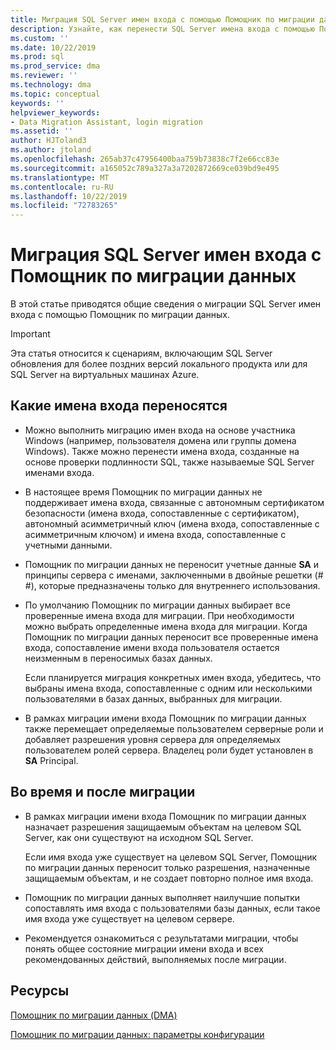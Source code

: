 ```yaml
---
title: Миграция SQL Server имен входа с помощью Помощник по миграции данных | Документация Майкрософт
description: Узнайте, как перенести SQL Server имена входа с помощью Помощник по миграции данных
ms.custom: ''
ms.date: 10/22/2019
ms.prod: sql
ms.prod_service: dma
ms.reviewer: ''
ms.technology: dma
ms.topic: conceptual
keywords: ''
helpviewer_keywords:
- Data Migration Assistant, login migration
ms.assetid: ''
author: HJToland3
ms.author: jtoland
ms.openlocfilehash: 265ab37c47956400baa759b73838c7f2e66cc83e
ms.sourcegitcommit: a165052c789a327a3a7202872669ce039bd9e495
ms.translationtype: MT
ms.contentlocale: ru-RU
ms.lasthandoff: 10/22/2019
ms.locfileid: "72783265"
---
```

# <a name="migrate-sql-server-logins-with-data-migration-assistant"></a>Миграция SQL Server имен входа с Помощник по миграции данных

В этой статье приводятся общие сведения о миграции SQL Server имен входа с помощью Помощник по миграции данных.

> [!IMPORTANT]
> Эта статья относится к сценариям, включающим SQL Server обновления для более поздних версий локального продукта или для SQL Server на виртуальных машинах Azure.

## <a name="which-logins-are-migrated"></a>Какие имена входа переносятся

- Можно выполнить миграцию имен входа на основе участника Windows (например, пользователя домена или группы домена Windows). Также можно перенести имена входа, созданные на основе проверки подлинности SQL, также называемые SQL Server именами входа.

- В настоящее время Помощник по миграции данных не поддерживает имена входа, связанные с автономным сертификатом безопасности (имена входа, сопоставленные с сертификатом), автономный асимметричный ключ (имена входа, сопоставленные с асимметричным ключом) и имена входа, сопоставленные с учетными данными.

- Помощник по миграции данных не переносит учетные данные **SA** и принципы сервера с именами, заключенными в двойные решетки (\# \#), которые предназначены только для внутреннего использования.

- По умолчанию Помощник по миграции данных выбирает все проверенные имена входа для миграции. При необходимости можно выбрать определенные имена входа для миграции. Когда Помощник по миграции данных переносит все проверенные имена входа, сопоставление имени входа пользователя остается неизменным в переносимых базах данных.

  Если планируется миграция конкретных имен входа, убедитесь, что выбраны имена входа, сопоставленные с одним или несколькими пользователями в базах данных, выбранных для миграции.

- В рамках миграции имени входа Помощник по миграции данных также перемещает определяемые пользователем серверные роли и добавляет разрешения уровня сервера для определяемых пользователем ролей сервера. Владелец роли будет установлен в **SA** Principal.

## <a name="during-and-after-migration"></a>Во время и после миграции

- В рамках миграции имени входа Помощник по миграции данных назначает разрешения защищаемым объектам на целевом SQL Server, как они существуют на исходном SQL Server.

  Если имя входа уже существует на целевом SQL Server, Помощник по миграции данных переносит только разрешения, назначенные защищаемым объектам, и не создает повторно полное имя входа.

- Помощник по миграции данных выполняет наилучшие попытки сопоставлять имя входа с пользователями базы данных, если такое имя входа уже существует на целевом сервере.

- Рекомендуется ознакомиться с результатами миграции, чтобы понять общее состояние миграции имени входа и всех рекомендованных действий, выполняемых после миграции.

## <a name="resources"></a>Ресурсы

[Помощник по миграции данных (DMA)](../dma/dma-overview.md)

[Помощник по миграции данных: параметры конфигурации](../dma/dma-configurationsettings.md)
